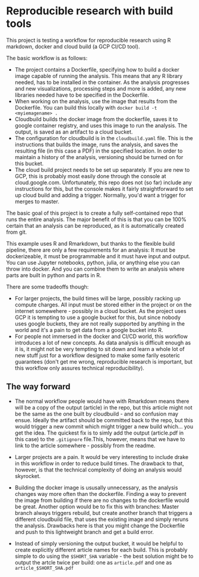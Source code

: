 # Reproducible research with build tools

This project is testing a workflow for reproducible research using R markdown, docker and cloud build (a GCP CI/CD tool).

The basic workflow is as follows:
- The project contains a Dockerfile, specifying how to build a docker image capable of running the analysis. This means that any R library needed, has to be installed in the container. As the analysis progresses and new visualizations, processing steps and more is added, any new libraries needed have to be specified in the Dockerfile.
- When working on the analysis, use the image that results from the Dockerfile. You can build this locally with `docker build -t <myiemagename> .`
- Cloudbuild builds the docker image from the dockerfile, saves it to google container registry, and uses this image to run the analysis. The output, is saved as an artifact to a cloud bucket.
- The configuration for cloudbuild is in the `cloudbuild.yaml` file. This is the instructions that builds the image, runs the analysis, and saves the resulting file (in this case a PDF) in the specified location. In order to maintain a history of the analysis, versioning should be turned on for this bucket.
- The cloud build project needs to be set up separately. If you are new to GCP, this is probably most easily done through the console at cloud.google.com. Unfortunately, this repo does not (so far) include any instructions for this, but the console makes it fairly straightforward to set up cloud build and adding a trigger. Normally, you'd want a trigger for merges to master.

The basic goal of this project is to create a fully self-contained repo that runs the entire analysis. The major benefit of this is that you can be 100% certain that an analysis can be reproduced, as it is automatically created from git.

This example uses R and Rmarkdown, but thanks to the flexible build pipeline, there are only a few requirements for an analysis: It must be dockerizeable, it must be programmable and it must have input and output. You can use Jupyter notebooks, python, julia, or anything else you can throw into docker. And you can combine them to write an analysis where parts are built in python and parts in R.

There are some tradeoffs though:
- For larger projects, the build times will be large, possibly racking up compute charges. All input must be stored either in the project or on the internet somewehere - possibly in a cloud bucket. As the project uses GCP it is tempting to use a google bucket for this, but since nobody uses google buckets, they are not really supported by anything in the world and it's a pain to get data from a google bucket into R.
- For people not immersed in the docker and CI/CD world, this workflow introduces a lot of new concepts. As data analysis is difficult enough as it is, it might not be very tempting to sit down and learn a whole lot of new stuff just for a workflow designed to make some farily esoteric guarantees (don't get me wrong, reproducible research is important, but this workflow only assures technical reproducibility).


## The way forward

- The normal workflow people would have with Rmarkdown means there will be a copy of the output (article) in the repo, but this article might not be the same as the one built by cloudbuild - and so confusion may ensue. Ideally the artifact should be committed back to the repo, but this would trigger a new commit which might trigger a new build which... you get the idea. The quickest fix is to simly add the output (article.pdf in this case) to the `.gitignore` file.This, however, means that we have to link to the article somewhere - possibly from the readme.

- Larger projects are a pain. It would be very interesting to include drake in this workflow in order to reduce build times. The drawback to that, however, is that the technical complexity of doing an analysis would skyrocket.

- Building the docker image is ususally unnecessary, as the analysis changes way more often than the dockerfile. Finding a way to prevent the image from building if there are no changes to the dockerfile would be great. Another option would be to fix this with branches: Master branch always triggers rebuild, but create another branch that triggers a different cloudbuild file, that uses the existing image and simply reruns the analysis. Drawbacks here is that you might change the Dockerfile and push to this lightweight branch and get a build error.

- Instead of simply versioning the output bucket, it would be helpful to create explicitly different article names for each build. This is probably simple to do using the `$SHORT_SHA` variable - the best solution might be to output the artcle twice per build: one as `article.pdf` and one as `article_$SHORT_SHA.pdf`
